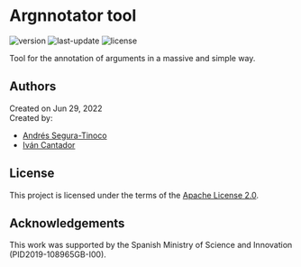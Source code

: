 # Argnnotator tool
![version](https://img.shields.io/badge/version-0.4.5-blue)
![last-update](https://img.shields.io/badge/last_update-7/13/2022-orange)
![license](https://img.shields.io/badge/license-Apache_2.0-brightgreen)

Tool for the annotation of arguments in a massive and simple way.

## Authors
Created on Jun 29, 2022  
Created by:
- <a href="https://github.com/ansegura7" target="_blank">Andrés Segura-Tinoco</a>
- <a href="http://arantxa.ii.uam.es/~cantador/" target="_blank">Iv&aacute;n Cantador</a>

## License
This project is licensed under the terms of the <a href="https://github.com/argrecsys/arg-nnotator/blob/main/LICENSE">Apache License 2.0</a>.

## Acknowledgements
This work was supported by the Spanish Ministry of Science and Innovation (PID2019-108965GB-I00).
